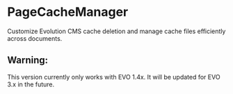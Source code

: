 # PageCacheManager
 Customize Evolution CMS cache deletion and manage cache files efficiently across documents.

## Warning:
This version currently only works with EVO 1.4x. It will be updated for EVO 3.x in the future.
